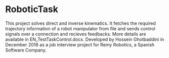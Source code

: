 # RoboticTask
This project solves direct and inverse kinematics. It fetches the required trajectory information of a robot manipulator from file and sends control signals over a connection and recieves feedbacks. More details are available in EN_TestTaskControl.docx. Developed by Hossein Ghotbaddini in December 2018 as a job interview project for Remy Robotics, a Spanish Software Company.

